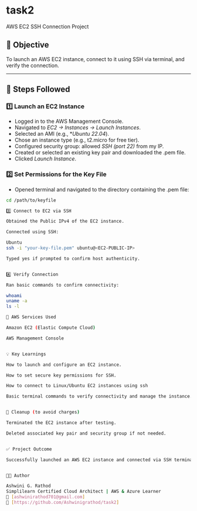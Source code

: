 # task2
AWS EC2 SSH Connection Project

## 🎯 Objective
To launch an AWS EC2 instance, connect to it using SSH via terminal, and verify the connection.

---

## 🧭 Steps Followed

### 1️⃣ Launch an EC2 Instance
- Logged in to the AWS Management Console.
- Navigated to *EC2 → Instances → Launch Instances*.
- Selected an AMI (e.g., **Ubuntu 22.04*).
- Chose an instance type (e.g., t2.micro for free tier).
- Configured security group: allowed *SSH (port 22)* from my IP.
- Created or selected an existing key pair and downloaded the .pem file.
- Clicked *Launch Instance*.

### 2️⃣ Set Permissions for the Key File
- Opened terminal and navigated to the directory containing the .pem file:
```bash
cd /path/to/keyfile

3️⃣ Connect to EC2 via SSH

Obtained the Public IPv4 of the EC2 instance.

Connected using SSH:

Ubuntu
ssh -i "your-key-file.pem" ubuntu@<EC2-PUBLIC-IP>

Typed yes if prompted to confirm host authenticity.


4️⃣ Verify Connection

Ran basic commands to confirm connectivity:

whoami
uname -a
ls -l

🧰 AWS Services Used

Amazon EC2 (Elastic Compute Cloud)

AWS Management Console


💡 Key Learnings

How to launch and configure an EC2 instance.

How to set secure key permissions for SSH.

How to connect to Linux/Ubuntu EC2 instances using ssh

Basic terminal commands to verify connectivity and manage the instance.


🧹 Cleanup (to avoid charges)

Terminated the EC2 instance after testing.

Deleted associated key pair and security group if not needed.


✅ Project Outcome

Successfully launched an AWS EC2 instance and connected via SSH terminal, verifying secure access.


👩‍💻 Author

Ashwini G. Rathod
Simplilearn Certified Cloud Architect | AWS & Azure Learner
📧 [ashwinirathod701@gmail.com]
🔗 [https://github.com/Ashwinigrathod/task2]


